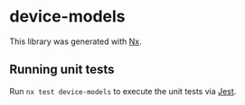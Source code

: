 # device-models

This library was generated with [Nx](https://nx.dev).

## Running unit tests

Run `nx test device-models` to execute the unit tests via [Jest](https://jestjs.io).
